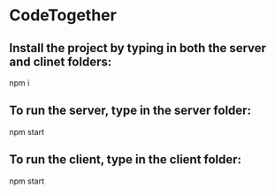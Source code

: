 # CodeTogether

## Install the project by typing in both the server and clinet folders:
npm i

## To run the server, type in the server folder:
npm start

## To run the client, type in the client folder:
npm start
